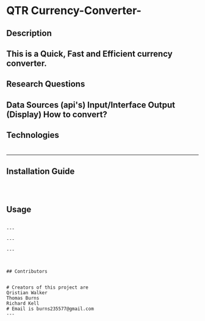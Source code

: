 # QTR Currency-Converter-

## Description

This is a Quick, Fast and Efficient currency converter.
---

## Research Questions

Data Sources (api's)
Input/Interface
Output (Display)
How to convert?
---

## Technologies

# 
---

## Installation Guide

```

```
```


```


## Usage

```

---

---

---



## Contributors


# Creators of this project are 
Qristian Walker
Thomas Burns
Richard Kell
# Email is burns235577@gmail.com
---